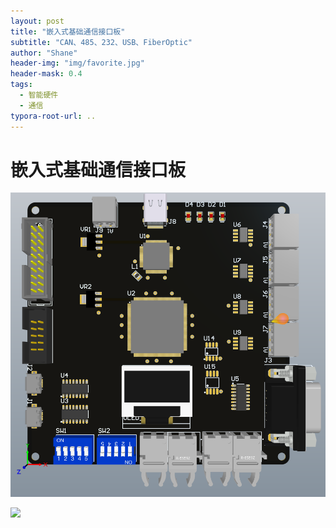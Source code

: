 ```yaml
---
layout: post
title: "嵌入式基础通信接口板"
subtitle: "CAN、485、232、USB、FiberOptic"
author: "Shane"
header-img: "img/favorite.jpg"
header-mask: 0.4
tags:
  - 智能硬件
  - 通信
typora-root-url: ..
---
```


# 嵌入式基础通信接口板

![](/img/in-post/20190728/3.PNG)

![](/img/in-post/20190728/1.jpg)